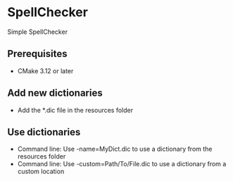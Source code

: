 # SpellChecker
 Simple SpellChecker
 
## Prerequisites
 - CMake 3.12 or later

## Add new dictionaries
 - Add the *.dic file in the resources folder

## Use dictionaries
 - Command line: Use -name=MyDict.dic to use a dictionary from the resources folder
 - Command line: Use -custom=Path/To/File.dic to use a dictionary from a custom location 